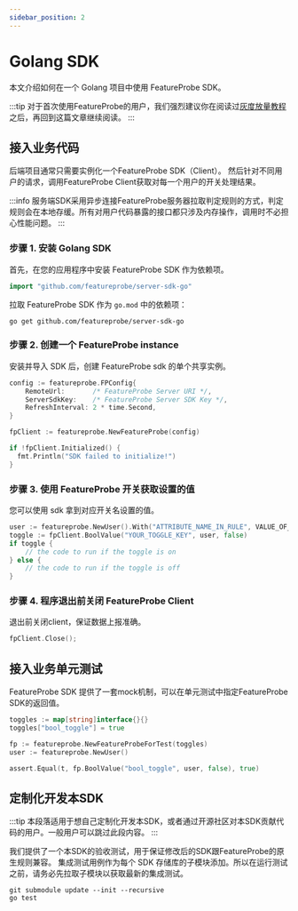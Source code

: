 ```yaml
---
sidebar_position: 2
---
```


# Golang SDK

本文介绍如何在一个 Golang 项目中使用 FeatureProbe SDK。

:::tip
对于首次使用FeatureProbe的用户，我们强烈建议你在阅读过[灰度放量教程](../../tutorials/rollout_tutorial/)之后，再回到这篇文章继续阅读。
:::

## 接入业务代码

后端项目通常只需要实例化一个FeatureProbe SDK（Client）。
然后针对不同用户的请求，调用FeatureProbe Client获取对每一个用户的开关处理结果。

:::info
服务端SDK采用异步连接FeatureProbe服务器拉取判定规则的方式，判定规则会在本地存缓。所有对用户代码暴露的接口都只涉及内存操作，调用时不必担心性能问题。
:::

### 步骤 1. 安装 Golang SDK

首先，在您的应用程序中安装 FeatureProbe SDK 作为依赖项。

```go
import "github.com/featureprobe/server-sdk-go"
```

拉取 FeatureProbe SDK 作为 `go.mod` 中的依赖项：

```shell
go get github.com/featureprobe/server-sdk-go
```

### 步骤 2. 创建一个 FeatureProbe instance

安装并导入 SDK 后，创建 FeatureProbe sdk 的单个共享实例。

```go
config := featureprobe.FPConfig{
    RemoteUrl:       /* FeatureProbe Server URI */,
    ServerSdkKey:    /* FeatureProbe Server SDK Key */,
    RefreshInterval: 2 * time.Second,
}

fpClient := featureprobe.NewFeatureProbe(config)

if !fpClient.Initialized() {
  fmt.Println("SDK failed to initialize!")
}
```

### 步骤 3. 使用 FeatureProbe 开关获取设置的值

您可以使用 sdk 拿到对应开关名设置的值。

```go
user := featureprobe.NewUser().With("ATTRIBUTE_NAME_IN_RULE", VALUE_OF_ATTRIBUTE)
toggle := fpClient.BoolValue("YOUR_TOGGLE_KEY", user, false)
if toggle {
    // the code to run if the toggle is on
} else {
    // the code to run if the toggle is off
}
```

### 步骤 4. 程序退出前关闭 FeatureProbe Client

退出前关闭client，保证数据上报准确。

```go
fpClient.Close();
```

## 接入业务单元测试

FeatureProbe SDK 提供了一套mock机制，可以在单元测试中指定FeatureProbe SDK的返回值。

```go
toggles := map[string]interface{}{}
toggles["bool_toggle"] = true

fp := featureprobe.NewFeatureProbeForTest(toggles)
user := featureprobe.NewUser()

assert.Equal(t, fp.BoolValue("bool_toggle", user, false), true)
```

## 定制化开发本SDK

:::tip
本段落适用于想自己定制化开发本SDK，或者通过开源社区对本SDK贡献代码的用户。一般用户可以跳过此段内容。
:::

我们提供了一个本SDK的验收测试，用于保证修改后的SDK跟FeatureProbe的原生规则兼容。
集成测试用例作为每个 SDK 存储库的子模块添加。所以在运行测试之前，请务必先拉取子模块以获取最新的集成测试。

```shell
git submodule update --init --recursive
go test
```
